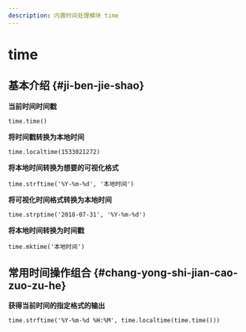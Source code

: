 ```yaml
---
description: 内置时间处理模块 time
---
```


# time

## 基本介绍 {#ji-ben-jie-shao}

**当前时间时间戳**

`time.time()`

 **将时间戳转换为本地时间**

`time.localtime(1533021272)`

 **将本地时间转换为想要的可视化格式**

`time.strftime('%Y-%m-%d', '本地时间')`

 **将可视化时间格式转换为本地时间**

`time.strptime('2018-07-31', '%Y-%m-%d')`

 **将本地时间转换为时间戳**

`time.mktime('本地时间')`

## 常用时间操作组合  {#chang-yong-shi-jian-cao-zuo-zu-he}

 **获得当前时间的指定格式的输出**

`time.strftime('%Y-%m-%d %H:%M', time.localtime(time.time()))`

